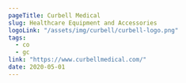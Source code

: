 ```yaml
---
pageTitle: Curbell Medical
slug: Healthcare Equipment and Accessories
logoLink: "/assets/img/curbell/curbell-logo.png"
tags:
  - co
  - gc
link: "https://www.curbellmedical.com/"
date: 2020-05-01
---
```


